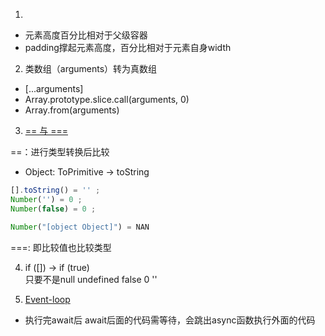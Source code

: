 1. 
- 元素高度百分比相对于父级容器
- padding撑起元素高度，百分比相对于元素自身width
2. 类数组（arguments）转为真数组
- [...arguments]
- Array.prototype.slice.call(arguments, 0)
- Array.from(arguments)
3. [== 与 ===](https://developer.mozilla.org/zh-CN/docs/Web/JavaScript/Equality_comparisons_and_sameness)

==：进行类型转换后比较  
- Object: ToPrimitive -> toString  
```js
[].toString() = '' ; 
Number('') = 0 ; 
Number(false) = 0 ;
```
```js
Number("[object Object]") = NAN
```
===: 即比较值也比较类型

4. if ([]) -> if (true)  
只要不是null undefined false 0 ''

5. [Event-loop](https://blog.csdn.net/qq_41681425/article/details/85775077)
- 执行完await后 await后面的代码需等待，会跳出async函数执行外面的代码
